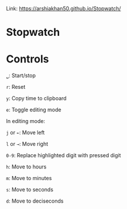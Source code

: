 Link: https://arshiakhan50.github.io/Stopwatch/
# Stopwatch
# Controls

`␣`: Start/stop

`r`: Reset

`y`: Copy time to clipboard

`e`: Toggle editing mode

In editing mode:

`j` or `←`: Move left

`l` or `→`: Move right

`0-9`: Replace highlighted digit with pressed digit

`h`: Move to hours

`m`: Move to minutes

`s`: Move to seconds

`d`: Move to deciseconds
